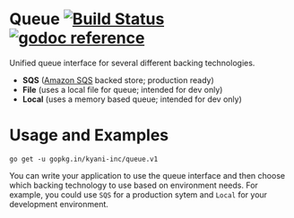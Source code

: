 # Queue [![Build Status](https://travis-ci.org/kyani-inc/queue.svg)](https://travis-ci.org/kyani-inc/queue)&nbsp;[![godoc reference](https://godoc.org/github.com/kyani-inc/queue?status.png)](https://godoc.org/github.com/kyani-inc/queue)

Unified queue interface for several different backing technologies. 

- **SQS** ([Amazon SQS](https://aws.amazon.com/sqs/) backed store; production ready)
- **File** (uses a local file for queue; intended for dev only)
- **Local** (uses a memory based queue; intended for dev only)

# Usage and Examples

`go get -u gopkg.in/kyani-inc/queue.v1`

You can write your application to use the queue interface and then choose which backing technology to use
based on environment needs. For example, you could use `SQS` for a production sytem and `Local` for 
your development environment. 



